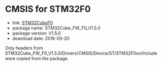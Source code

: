 CMSIS for STM32F0
=================

- link: [STM32CubeF0](http://www.st.com/web/catalog/tools/FM147/CL1794/SC961/SS1743/LN1897/PF260612)
- package name: STM32Cube_FW_F0_V1.5.0
- package version: V1.5.0
- download date: 2016-03-20

Only headers from STM32Cube_FW_F0_V1.5.0/Drivers/CMSIS/Device/ST/STM32F0xx/Include were copied from the package.
